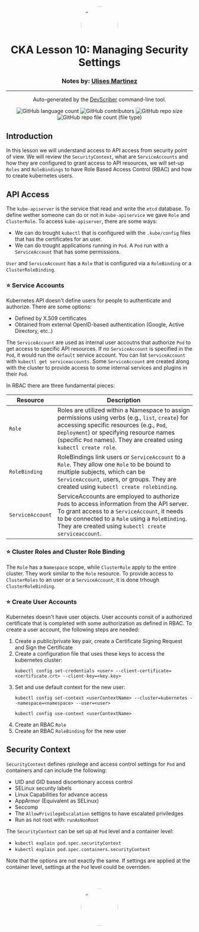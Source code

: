 <h1 align="center" style="border-bottom: none">
    <a href="https://github.com/mx-ulises/certification-prep-cka-ckad" target="_blank">
        <img alt="" src="https://github.com/mx-ulises/certification-prep-cka-ckad/blob/main/assets/notes-logo.png?raw=true" style="border-radius: 50%; height: 100px;">
    </a>
    <br>
    CKA Lesson 10: Managing Security Settings
</h1>
<h3 align="center" style="border-bottom: none">
    Notes by: <a href="https://github.com/mx-ulises" target="_blank">Ulises Martinez</a>
</h3>
<hr />

<p align="center">
    Auto-generated by the <a href="https://github.com/WhitneyLampkin/devscriber" target="_blank">DevScriber</a> command-line tool.
</p>

<div align="center">

![GitHub language count](https://img.shields.io/github/languages/count/mx-ulises/certification-prep-cka-ckad?label=Languages)
![GitHub contributors](https://img.shields.io/github/contributors/mx-ulises/certification-prep-cka-ckad?label=Contributors&color=yellow)
![GitHub repo size](https://img.shields.io/github/repo-size/mx-ulises/certification-prep-cka-ckad?label=Repo%20Size&color=teal)
![GitHub repo file count (file type)](https://img.shields.io/github/directory-file-count/mx-ulises/certification-prep-cka-ckad?label=Files&color=purple)

</div>

## Introduction

In this lesson we will understand access to API access from security point of view. We will review the `SecurityContext`, what are `ServiceAccounts` and how they are configured to grant access to API resources, we will set-up `Roles` and `RoleBindings` to have Role Based Access Control (RBAC) and how to create kubernetes users.

## API Access

The `kube-apiserver` is the service that read and write the `etcd` database. To define wether someone can do or not in `kube-apiservice` we gave `Role` and `ClusterRole`. To access `kube-apiserver`, there are some ways:

 - We can do trought `kubectl` that is configured with the `.kube/config` files that has the certificates for an user.
 - We can do trought applications running in `Pod`. A `Pod` run with a `ServiceAccount` that has some permissions.

`User` and `ServiceAccount` has a `Role` that is configured via a `RoleBinding` or a `ClusterRoleBinding`.

### ⭐ Service Accounts

Kubernetes API doesn't define users for people to authenticate and authorize. There are some options:

 - Defined by X.509 certificates
 - Obtained from external OpenID-based authentication (Google, Active Directory, etc..)

The `ServiceAccount` are used as internal user accoutns that authorize `Pod` to get access to specific API resources. If no `ServiceAccount` is specified in the `Pod`, it would run the `default` service account. You can list `ServiceAccount` with `kubectl get serviceaccounts`. Some `ServiceAccount` are created along with the cluster to provide access to some internal services and plugins in their `Pod`.

In RBAC there are three fundamental pieces:

| Resource | Description |
|----------|--|
| `Role`   | Roles are utilized within a Namespace to assign permissions using verbs (e.g., `list`, `create`) for accessing specific resources (e.g., `Pod`, `Deployment`) or specifying resource names (specific `Pod` names). They are created using `kubectl create role`. |
| `RoleBinding`         | RoleBindings link users or `ServiceAccount` to a `Role`. They allow one `Role` to be bound to multiple subjects, which can be `ServiceAccount`, users, or groups. They are created using `kubectl create rolebinding`. |
| `ServiceAccount`      | ServiceAccounts are employed to authorize `Pod`s to access information from the API server. To grant access to a `ServiceAccount`, it needs to be connected to a `Role` using a `RoleBinding`. They are created using `kubectl create serviceaccount`. |

### ⭐ Cluster Roles and Cluster Role Binding

The `Role` has a `Namespace` scope, while `ClusterRole` apply to the entire cluster. They work similar to the `Role` resource. To provide access to `ClusterRoles` to an user or a `ServiceAccount`, it is done trhough `ClusterRoleBinding`.

### ⭐ Create User Accounts

Kubernetes doesn't have user objects. User accounts consit of a authorized certificate that is completed with some authorization as defined in RBAC. To create a user account, the following steps are needed:

 1. Create a public/private key pair, create a Certificate Signing Request and Sign the Certificate
 1. Create a configuration file that uses these keys to access the kubernetes cluster:
    ```
    kubectl config set-credentials <user> --client-certificate=<certificate.crt> --client-key=<key.key>
    ```
 1. Set and use default context for the new user:
    ```
    kubectl config set-context <userContextName> --cluster=kubernetes --namespace=<namespace> --user=<user>

    kubectl config use-context <userContextName>
    ```
 1. Create an RBAC `Role`
 1. Create an RBAC `RoleBinding` for the new user

## Security Context

`SecurityContext` defines rpivilege and access control settings for `Pod` and containers and can include the following:

 - UID and GID based discertionary access control
 - SELinux security labels
 - Linux Capabilities for advance access
 - AppArmor (Equivalent as SELinux)
 - Seccomp
 - The `AllowPrivilegeEscalation` settigns to have escalated priviledges
 - Run as not root with: `runAsNonRoot`

The `SecurityContext` can be set up at `Pod` level and a container level:

 - `kubectl explain pod.spec.securityContext`
 - `kubectl explain pod.spec.containers.securityContext`

Note that the options are not exactly the same. If settings are applied at the container level, settings at the `Pod` level could be overriden.

<p align="center" style="border-bottom: none; margin-top: 50px;">
    <a href="https://github.com/mx-ulises/certification-prep-cka-ckad" target="_blank">
        <img alt="" src="https://github.com/mx-ulises/certification-prep-cka-ckad/blob/main/assets/notes-logo.png?raw=true" style="border-radius: 50%; height: 100px;">
    </a>
</p>

